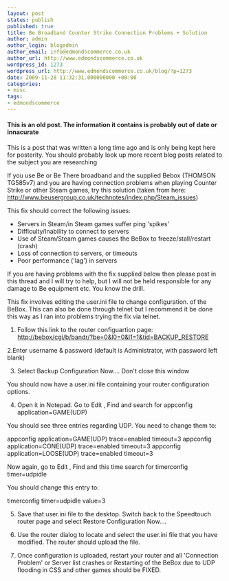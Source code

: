 ```yaml
---
layout: post
status: publish
published: true
title: Be Broadband Counter Strike Connection Problems + Solution
author: admin
author_login: blogadmin
author_email: info@edmondscommerce.co.uk
author_url: http://www.edmondscommerce.co.uk
wordpress_id: 1273
wordpress_url: http://www.edmondscommerce.co.uk/blog/?p=1273
date: 2009-11-28 11:32:31.000000000 +00:00
categories:
- misc
tags:
- edmondscommerce
---
```

<div class="oldpost"><h4>This is an old post. The information it contains is probably out of date or innacurate</h4>
<p>
This is a post that was written a long time ago and is only being kept here for posterity.
You should probably look up more recent blog posts related to the subject you are researching
</p>
</div>
If you use Be or Be There broadband and the supplied Bebox (THOMSON TG585v7) and you are having connection problems when playing Counter Strike or other Steam games, try this solution (taken from here: <a href="http://www.beusergroup.co.uk/technotes/index.php/Steam_issues">http://www.beusergroup.co.uk/technotes/index.php/Steam_issues</a>)

This fix should correct the following issues:

* Servers in Steam/in Steam games suffer ping 'spikes'
* Difficulty/Inability to connect to servers
* Use of Steam/Steam games causes the BeBox to freeze/stall/restart (crash)
* Loss of connection to servers, or timeouts
* Poor performance ('lag') in servers

If you are having problems with the fix supplied below then please post in this thread and I will try to help, but I will not be held responsible for any damage to Be equipment etc. You know the drill.

This fix involves editing the user.ini file to change configuration. of the BeBox. This can also be done through telnet but I recommend it be done this way as I ran into problems trying the fix via telnet.

1. Follow this link to the router configuartion page:
<a href="http://bebox/cgi/b/bandr/?be=0&l0=0&l1=1&tid=BACKUP_RESTORE">http://bebox/cgi/b/bandr/?be=0&l0=0&l1=1&tid=BACKUP_RESTORE</a>

2.Enter username & password (default is Administrator, with password left blank)

3. Select Backup Configuration Now.... Don't close this window

You should now have a user.ini file containing your router configuration options.

4. Open it in Notepad. Go to Edit , Find and search for appconfig application=GAME(UDP)

You should see three entries regarding UDP. You need to change them to:

 appconfig application=GAME(UDP) trace=enabled timeout=3
 appconfig application=CONE(UDP) trace=enabled timeout=3
 appconfig application=LOOSE(UDP) trace=enabled timeout=3

Now again, go to Edit , Find and this time search for timerconfig timer=udpidle

You should change this entry to:

timerconfig timer=udpidle value=3

5. Save that user.ini file to the desktop. Switch back to the Speedtouch router page and select Restore Configuration Now....

6. Use the router dialog to locate and select the user.ini file that you have modified. The router should upload the file.

7. Once configuration is uploaded, restart your router and all 'Connection Problem' or Server list crashes or Restarting of the BeBox due to UDP flooding in CSS and other games should be FIXED.
